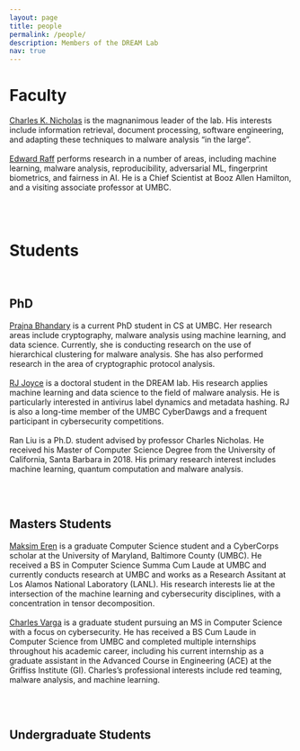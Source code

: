 ```yaml
---
layout: page
title: people
permalink: /people/
description: Members of the DREAM Lab
nav: true
---
```


# Faculty

<div class="row justify-content-sm-center">
    <div class="col-sm-4 mt-3 mt-md-0">
        <img class="img-fluid rounded z-depth-1" src="{{ '/assets/img/headshots/charles_nicholas.jpg' | relative_url }}" alt="" title="Charles K. Nicholas"/>
    </div>
    <div class="col-sm-8 mt-3 mt-md-0">
        <a href="https://www.csee.umbc.edu/~nicholas/charles_nicholas.html">Charles K. Nicholas</a> is the magnanimous leader of the lab. His interests include information retrieval, document processing, software engineering, and adapting these techniques to malware analysis “in the large”. 
    </div>
</div>

<br>

<div class="row justify-content-sm-center">
    <div class="col-sm-4 mt-3 mt-md-0">
        <img class="img-fluid rounded z-depth-1" src="{{ '/assets/img/headshots/edward_raff.jpg' | relative_url }}" alt="" title="Edward Raff"/>
    </div>
    <div class="col-sm-8 mt-3 mt-md-0">
        <a href="https://www.edwardraff.com">Edward Raff</a> performs research in a number of areas, including machine learning, malware analysis, reproducibility, adversarial ML, fingerprint biometrics, and fairness in AI. He is a Chief Scientist at Booz Allen Hamilton, and a visiting associate professor at UMBC. 
    </div>
</div>


<br><br>

# Students

<br>

## PhD
<div class="row justify-content-sm-center">
    <div class="col-sm-4 mt-3 mt-md-0">
        <img class="img-fluid rounded z-depth-1" src="{{ '/assets/img/headshots/prajna_bhandary.jpg' | relative_url }}" alt="" title="Prajna Bhandary"/>
    </div>
    <div class="col-sm-8 mt-3 mt-md-0">
       <a href="https://www.linkedin.com/in/pjbhandary/">Prajna Bhandary</a> is a current PhD student in CS at UMBC. Her research areas include cryptography, malware analysis using machine learning, and data science. Currently, she is conducting research on the use of hierarchical clustering for malware analysis. She has also performed research in the area of cryptographic protocol analysis.
    </div>
</div>

<br>

<div class="row justify-content-sm-center">
    <div class="col-sm-4 mt-3 mt-md-0">
        <img class="img-fluid rounded z-depth-1" src="{{ '/assets/img/headshots/rj.jpg' | relative_url }}" alt="" title="RJ Joyce"/>
    </div>
    <div class="col-sm-8 mt-3 mt-md-0">
       <a href="https://www.linkedin.com/in/rj-joyce/">RJ Joyce</a> is a doctoral student in the DREAM lab. His research applies machine learning and data science to the field of malware analysis. He is particularly interested in antivirus label dynamics and metadata hashing. RJ is also a long-time member of the UMBC CyberDawgs and a frequent participant in cybersecurity competitions.
    </div>
</div>

<br>

<div class="row justify-content-sm-center">
    <div class="col-sm-4 mt-3 mt-md-0">
        <img class="img-fluid rounded z-depth-1" src="{{ '/assets/img/headshots/place_holder.jpg' | relative_url }}" alt="" title="Ran Liu"/>
    </div>
    <div class="col-sm-8 mt-3 mt-md-0">
       Ran Liu is a Ph.D. student advised by professor Charles Nicholas. He received his Master of Computer Science Degree from the University of California, Santa Barbara in 2018. His primary research interest includes machine learning, quantum computation and malware analysis.
    </div>
</div>

<br><br>

## Masters Students
<div class="row justify-content-sm-center">
    <div class="col-sm-4 mt-3 mt-md-0">
        <img class="img-fluid rounded z-depth-1" src="{{ '/assets/img/headshots/maksim_eren.jpg' | relative_url }}" alt="" title="Maksim E. Eren"/>
    </div>
    <div class="col-sm-8 mt-3 mt-md-0">
       <a href="https://www.maksimeren.com">Maksim Eren</a> is a graduate Computer Science student and a CyberCorps scholar at the University of Maryland, Baltimore County (UMBC). He received a BS in Computer Science Summa Cum Laude at UMBC and currently conducts research at UMBC and works as a Research Assitant at Los Alamos National Laboratory (LANL). His research interests lie at the intersection of the machine learning and cybersecurity disciplines, with a concentration in tensor decomposition.
    </div>
</div>

<br>

<div class="row justify-content-sm-center">
    <div class="col-sm-4 mt-3 mt-md-0">
        <img class="img-fluid rounded z-depth-1" src="{{ '/assets/img/headshots/charles_varga.jpg' | relative_url }}" alt="" title="Charles Varga"/>
    </div>
    <div class="col-sm-8 mt-3 mt-md-0">
       <a href="https://www.linkedin.com/in/cvar-ga/">Charles Varga</a> is a graduate student pursuing an MS in Computer Science with a focus on cybersecurity. He has received a BS Cum Laude in Computer Science from UMBC and completed multiple internships throughout his academic career, including his current internship as a graduate assistant in the Advanced Course in Engineering (ACE) at the Griffiss Institute (GI). Charles’s professional interests include red teaming, malware analysis, and machine learning.
    </div>
</div>

<br><br>

## Undergraduate Students

